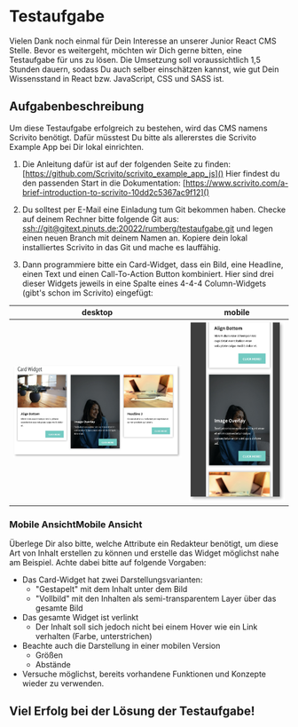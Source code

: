 # Testaufgabe

Vielen Dank noch einmal für Dein Interesse an unserer Junior React CMS Stelle. Bevor es weitergeht, möchten wir Dich gerne bitten, eine Testaufgabe für uns zu lösen. Die Umsetzung soll voraussichtlich 1,5 Stunden dauern, sodass Du auch selber einschätzen kannst, wie gut Dein Wissensstand in React bzw. JavaScript, CSS und SASS ist.



## Aufgabenbeschreibung 

Um diese Testaufgabe erfolgreich zu bestehen, wird das CMS namens Scrivito benötigt. Dafür müsstest Du bitte als allererstes die Scrivito Example App bei Dir lokal einrichten.

1. Die Anleitung dafür ist auf der folgenden Seite zu finden: [https://github.com/Scrivito/scrivito_example_app_js]()
Hier findest du den passenden Start in die Dokumentation: [https://www.scrivito.com/a-brief-introduction-to-scrivito-10dd2c5367ac9f12]()

2. Du solltest per E-Mail eine Einladung tum Git bekommen haben. Checke auf deinem Rechner bitte folgende Git aus: [ssh://git@gitext.pinuts.de:20022/rumberg/testaufgabe.git]() und legen einen neuen Branch mit deinem Namen an. Kopiere dein lokal installiertes Scrivito in das Git und mache es lauffähig.

3. Dann programmiere bitte ein Card-Widget, dass ein Bild, eine Headline, einen Text und einen Call-To-Action Button kombiniert. Hier sind drei dieser Widgets jeweils in eine Spalte eines 4-4-4 Column-Widgets (gibt's schon im Scrivito) eingefügt:

| desktop | mobile |
| --- | --- |
| ![view of multiple card widgets next to each other](./images/image1.png) | ![mobile view of one card widget](./images/image2.png) |

### Mobile AnsichtMobile Ansicht
Überlege Dir also bitte, welche Attribute ein Redakteur benötigt, um diese Art von Inhalt erstellen zu können und erstelle das Widget möglichst nahe am Beispiel. Achte dabei bitte auf folgende Vorgaben:

- Das Card-Widget hat zwei Darstellungsvarianten:
    - "Gestapelt" mit dem Inhalt unter dem Bild
    - "Vollbild" mit den Inhalten als semi-transparentem Layer über das gesamte Bild
- Das gesamte Widget ist verlinkt
    - Der Inhalt soll sich jedoch nicht bei einem Hover wie ein Link verhalten (Farbe, unterstrichen)
- Beachte auch die Darstellung in einer mobilen Version
    - Größen
    - Abstände
- Versuche möglichst, bereits vorhandene Funktionen und Konzepte wieder zu verwenden.

## Viel Erfolg bei der Lösung der Testaufgabe! 
